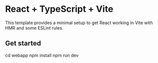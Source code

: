 # React + TypeScript + Vite

This template provides a minimal setup to get React working in Vite with HMR and some ESLint rules.

## Get started

cd webapp
npm install
npm run dev